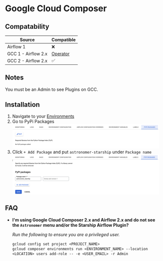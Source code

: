 # Google Cloud Composer

## Compatability

| Source              | Compatible             |
|---------------------|------------------------|
| Airflow 1           | ❌                      |
| GCC 1 - Airflow 2.x | [Operator](./operator) |
| GCC 2 - Airflow 2.x | ✅                      |

## Notes

You must be an Admin to see Plugins on GCC.

## Installation
1. Navigate to your [Environments](https://console.cloud.google.com/composer/environments/)
2. Go to PyPi Packages
    ![PyPi Packages Tab](./gcc_pkg.png)
3. Click `+ Add Package` and put `astronomer-starship` under `Package name`
    ![PyPi Packages Tab, Adding a Package](./gcc_pkg_starship.png)


## FAQ
- **I'm using Google Cloud Composer 2.x and Airflow 2.x and do not see the `Astronomer` menu and/or the Starship Airflow Plugin?**

    _Run the following to ensure you are a privileged user._
    ```
    gcloud config set project <PROJECT_NAME>
    gcloud composer environments run <ENVIRONMENT_NAME> --location <LOCATION> users add-role -- -e <USER_EMAIL> -r Admin
    ```
